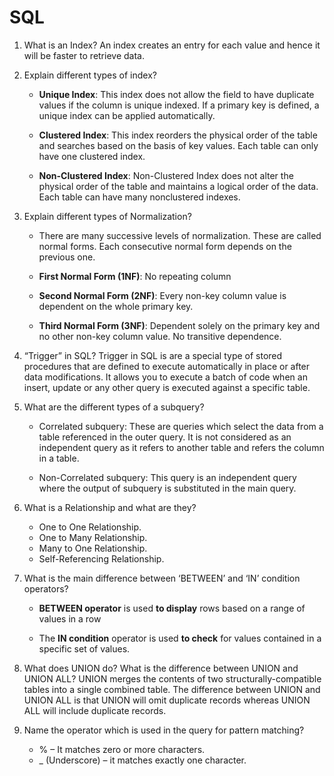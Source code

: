 # SQL

1.  What is an Index?
An index creates an entry for each value and hence it will be faster to retrieve data.

2. Explain different types of index?
    - __Unique Index__: This index does not allow the field to have duplicate values if the column is unique indexed. If a primary key is defined, a unique index can be applied automatically.

    - __Clustered Index__: This index reorders the physical order of the table and searches based on the basis of key values. Each table can only have one clustered index.

    - __Non-Clustered Index__: Non-Clustered Index does not alter the physical order of the table and maintains a logical order of the data. Each table can have many nonclustered indexes.


3. Explain different types of Normalization?

    - There are many successive levels of normalization. These are called normal forms. Each consecutive normal form depends on the previous one.

    - __First Normal Form (1NF)__: No repeating column
    - __Second Normal Form (2NF)__: Every non-key column value is dependent on the whole primary key.
    - __Third Normal Form (3NF)__: Dependent solely on the primary key and no other non-key column value. No transitive dependence.

4. “Trigger” in SQL?
Trigger in SQL is are a special type of stored procedures that are defined to execute automatically in place or after data modifications. It allows you to execute a batch of code when an insert, update or any other query is executed against a specific table.

5. What are the different types of a subquery?
    - Correlated subquery: These are queries which select the data from a table referenced in the outer query. It is not considered as an independent query as it refers to another table and refers the column in a table.

    - Non-Correlated subquery: This query is an independent query where the output of subquery is substituted in the main query.

6. What is a Relationship and what are they?
    - One to One Relationship.
    - One to Many Relationship.
    - Many to One Relationship.
    - Self-Referencing Relationship.

7. What is the main difference between ‘BETWEEN’ and ‘IN’ condition operators?
    - __BETWEEN operator__ is used __to display__ rows based on a range of values in a row

    - The __IN condition__ operator is used __to check__ for values contained in a specific set of values.

8. What does UNION do? What is the difference between UNION and UNION ALL?
UNION merges the contents of two structurally-compatible tables into a single combined table. The difference between UNION and UNION ALL is that UNION will omit duplicate records whereas UNION ALL will include duplicate records.

9. Name the operator which is used in the query for pattern matching?
    - % – It matches zero or more characters.
    - _ (Underscore) – it matches exactly one character.

